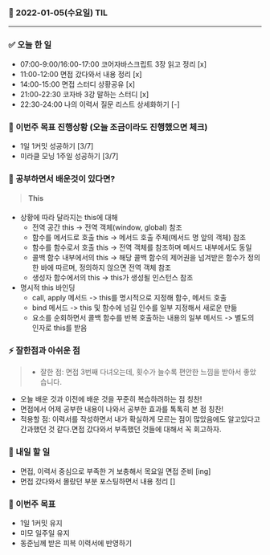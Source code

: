 ### 📆 2022-01-05(수요일) TIL

---

### ✅ 오늘 한 일

- 07:00-9:00/16:00-17:00 코어자바스크립트 3장 읽고 정리 [x]
- 11:00-12:00 면접 갔다와서 내용 정리 [x]
- 14:00-15:00 면접 스터디 상황공유 [x]
- 21:00-22:30 코자바 3강 말하는 스터디 [x]
- 22:30-24:00 나의 이력서 질문 리스트 상세화하기 [-]

### 🐎 이번주 목표 진행상황 (오늘 조금이라도 진행했으면 체크)

- 1일 1커밋 성공하기 [3/7]
- 미라클 모닝 1주일 성공하기 [3/7]

### 🤔 공부하면서 배운것이 있다면?

> #### This

- 상황에 따라 달라지는 this에 대해
  - 전역 공간 this -> 전역 객체(window, global) 참조
  - 함수를 메서드로 호출 this -> 메서드 호출 주체(메서드 명 앞의 객체) 참조
  - 함수를 함수로서 호출 this -> 전역 객체를 참조하며 메서드 내부에서도 동일
  - 콜백 함수 내부에서의 this -> 해당 콜백 함수의 제어권을 넘겨받은 함수가 정의한 바에 따르며, 정의하지 않으면 전역 객체 참조
  - 생성자 함수에서의 this -> this가 생성될 인스턴스 참조
- 명시적 this 바인딩
  - call, apply 메서드 -> this를 명시적으로 지정해 함수, 메서드 호출
  - bind 메서드 -> this 및 함수에 넘길 인수를 일부 지정해서 새로운 만듦
  - 요소를 순회하면서 콜백 함수를 반복 호출하는 내용의 일부 메서드 -> 별도의 인자로 this를 받음

### ⚡ 잘한점과 아쉬운 점

> - 잘한 점: 면접 3번째 다녀오는데, 횟수가 늘수록 편안한 느낌을 받아서 좋았습니다.

- 오늘 배운 것과 이전에 배운 것을 꾸준히 복습하려하는 점 칭찬!
- 면접에서 어제 공부한 내용이 나와서 공부한 효과를 톡톡히 본 점 칭찬!
- 적용할 점: 이력서를 작성하면서 내가 확실하게 모르는 점이 많았음에도 알고있다고 간과했던 것 같다.면접 갔다와서 부족했던 것들에 대해서 꼭 회고하자.

### 🚀 내일 할 일

- 면접, 이력서 중심으로 부족한 거 보충해서 목요일 면접 준비 [ing]
- 면접 갔다와서 몰랐던 부분 포스팅하면서 내용 정리 []

### 🎯 이번주 목표

- 1일 1커밋 유지
- 미모 일주일 유지
- 동준님께 받은 피븍 이력서에 반영하기
